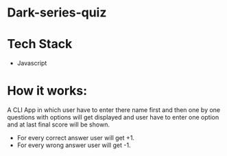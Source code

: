 # Dark-series-quiz
# Tech Stack
- Javascript
# How it works:
A CLI App in which user have to enter there name first and then one by one questions with options will get displayed and user have to enter one option and at last final score will be shown.
- For every correct answer user will get +1.
- For every wrong answer user will get -1.
